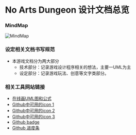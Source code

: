 # No Arts Dungeon 设计文档总览

### MindMap
![MindMap](http://www.plantuml.com/plantuml/png/JOzD3e8m44Rtd6BMtNW192IM5I29HEDsAbKdeLD2MvNRInjDMCsRlFd9LpgFipV4Wy4f4o2r8kHC23Yhm3wi9A0X3XzeYNrgwx1H6wvb1KTjqtRJoYhMtexBSAqJUescwoEUq4tn3xp9Fm7XfUS5HiiFO3Gw7SjT4QUCkkKxLy2-WAvl3rkrtEclBdOCXcnMwZN7ByiN)

### 设定相关文档书写规范
- 本游戏文档分为两大部分
    - 技术部分：记录游戏设计程序相关的想法，主要一UML为主
    - 设定部分：记录游戏玩法、创意等文字类部分。

### 相关工具网站链接
- [在线画UML图和公式](https://plantuml.com/zh/)
- [Github中可用的icon 1](https://gist.github.com/rxaviers/7360908#file-gistfile1-md)
- [Github中可用的icon 2](https://github.com/ikatyang/emoji-cheat-sheet/blob/master/README.md)
- [Github中可用的icon 3](https://api.github.com/emojis)
- [Github badge](https://shields.io/#your-badge)
- [Github 进度条](https://github.com/fredericojordan/progress-bar)